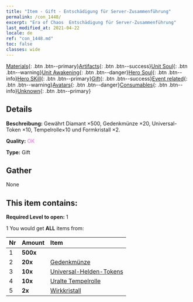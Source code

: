 ```yaml
---
title: "Item - Gift - Entschädigung für Server-Zusammenführung"
permalink: /con_1448/
excerpt: "Era of Chaos  Entschädigung für Server-Zusammenführung"
last_modified_at: 2021-04-22
locale: de
ref: "con_1448.md"
toc: false
classes: wide
---
```

 [Materials](/ItemsDE/){: .btn .btn--primary}[Artifacts](/ItemsDE/Artifacts/){: .btn .btn--success}[Unit Soul](/ItemsDE/UnitSoul/){: .btn .btn--warning}[Unit Awakening](/ItemsDE/UnitAwakening/){: .btn .btn--danger}[Hero Soul](/ItemsDE/HeroSoul/){: .btn .btn--info}[Hero SKill](/ItemsDE/HeroSkill/){: .btn .btn--primary}[Gift](/ItemsDE/Gift/){: .btn .btn--success}[Event related](/ItemsDE/Events/){: .btn .btn--warning}[Avatars](/ItemsDE/Avatars/){: .btn .btn--danger}[Consumables](/ItemsDE/Consumables/){: .btn .btn--info}[Unknown](/ItemsDE/Unknown/){: .btn .btn--primary}

## Details
 **Beschreibung:** Gewährt Diamant ×500, Gedenkmünze ×20, Universal-Token ×10, Tempelrolle×10 und Formkristall ×2.

 **Quality:** <span style="color: #DA70D6">OK</span>

 **Type:** Gift

## Gather

  None

## This item contains:

 **Required Level to open:** 1

 1 You would get **ALL** items  from:

  | Nr | Amount |     Item    |
  |:---|:-------|:------------|
  | 1 |  **500x** | <i class="fas fa-gem"/> |  | 
  | 2 |  **20x** | [Gedenkmünze](/ItemsDE/con_877/) |  | 
  | 3 |  **10x** | [Universal-Helden-Tokens](/ItemsDE/her_358/) |  | 
  | 4 |  **10x** | [Uralte Tempelrolle](/ItemsDE/con_697/) |  | 
  | 5 |  **2x** | [Wirkkristall](/ItemsDE/art_189/) |  | 
